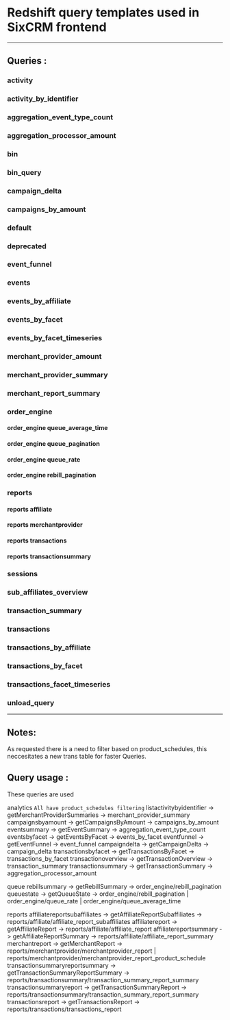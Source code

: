 # Redshift query templates used in SixCRM frontend

--------------------------------------------------------------------------------

## Queries :

### activity

### activity_by_identifier

### aggregation_event_type_count

### aggregation_processor_amount

### bin

### bin_query

### campaign_delta

### campaigns_by_amount

### default

### deprecated

### event_funnel

### events

### events_by_affiliate

### events_by_facet

### events_by_facet_timeseries

### merchant_provider_amount

### merchant_provider_summary

### merchant_report_summary

### order_engine

#### order_engine queue_average_time

#### order_engine queue_pagination

#### order_engine queue_rate

#### order_engine rebill_pagination

### reports

#### reports affiliate

#### reports merchantprovider

#### reports transactions

#### reports transactionsummary

### sessions

### sub_affiliates_overview

### transaction_summary

### transactions

### transactions_by_affiliate

### transactions_by_facet

### transactions_facet_timeseries

### unload_query

--------------------------------------------------------------------------------

## Notes:

As requested there is a need to filter based on product_schedules, this neccesitates a new trans table for faster Queries.

## Query usage :

These queries are used

analytics
`All have product_schedules filtering`
listactivitybyidentifier -> getMerchantProviderSummaries -> merchant_provider_summary
campaignsbyamount -> getCampaignsByAmount -> campaigns_by_amount
eventsummary -> getEventSummary -> aggregation_event_type_count
eventsbyfacet -> getEventsByFacet -> events_by_facet
eventfunnel -> getEventFunnel -> event_funnel
campaigndelta -> getCampaignDelta -> campaign_delta
transactionsbyfacet -> getTransactionsByFacet -> transactions_by_facet
transactionoverview -> getTransactionOverview -> transaction_summary
transactionsummary -> getTransactionSummary -> aggregation_processor_amount

queue
rebillsummary -> getRebillSummary -> order_engine/rebill_pagination
queuestate -> getQueueState -> order_engine/rebill_pagination | order_engine/queue_rate | order_engine/queue_average_time

reports
affiliatereportsubaffiliates -> getAffiliateReportSubaffiliates -> reports/affiliate/affiliate_report_subaffiliates
affiliatereport -> getAffiliateReport -> reports/affiliate/affiliate_report
affiliatereportsummary -> getAffiliateReportSummary -> reports/affiliate/affiliate_report_summary
merchantreport -> getMerchantReport -> reports/merchantprovider/merchantprovider_report | reports/merchantprovider/merchantprovider_report_product_schedule
transactionsummaryreportsummary -> getTransactionSummaryReportSummary -> reports/transactionsummary/transaction_summary_report_summary transactionsummaryreport -> getTransactionSummaryReport -> reports/transactionsummary/transaction_summary_report_summary
transactionsreport -> getTransactionsReport -> reports/transactions/transactions_report
